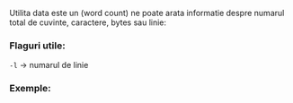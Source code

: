 Utilita data este un (word count) ne poate arata informatie despre numarul total de cuvinte, caractere, bytes sau linie:

### Flaguri utile:
`-l` → numarul de linie

### Exemple:

